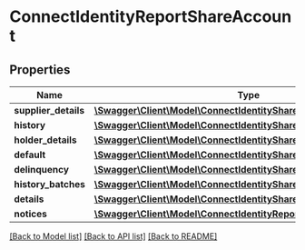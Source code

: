 # ConnectIdentityReportShareAccount

## Properties
Name | Type | Description | Notes
------------ | ------------- | ------------- | -------------
**supplier_details** | [**\Swagger\Client\Model\ConnectIdentityShareAccountSupplierDetails**](ConnectIdentityShareAccountSupplierDetails.md) |  | [optional] 
**history** | [**\Swagger\Client\Model\ConnectIdentityShareAccountHistory[]**](ConnectIdentityShareAccountHistory.md) |  | [optional] 
**holder_details** | [**\Swagger\Client\Model\ConnectIdentityShareAccountHolderDetails**](ConnectIdentityShareAccountHolderDetails.md) |  | [optional] 
**default** | [**\Swagger\Client\Model\ConnectIdentityShareAccountDefault**](ConnectIdentityShareAccountDefault.md) |  | [optional] 
**delinquency** | [**\Swagger\Client\Model\ConnectIdentityShareAccountDelinquency**](ConnectIdentityShareAccountDelinquency.md) |  | [optional] 
**history_batches** | [**\Swagger\Client\Model\ConnectIdentityShareAccountHistoryBatch[]**](ConnectIdentityShareAccountHistoryBatch.md) |  | [optional] 
**details** | [**\Swagger\Client\Model\ConnectIdentityShareAccountDetails**](ConnectIdentityShareAccountDetails.md) |  | [optional] 
**notices** | [**\Swagger\Client\Model\ConnectIdentityReportNotice[]**](ConnectIdentityReportNotice.md) |  | [optional] 

[[Back to Model list]](../../README.md#documentation-for-models) [[Back to API list]](../../README.md#documentation-for-api-endpoints) [[Back to README]](../../README.md)

